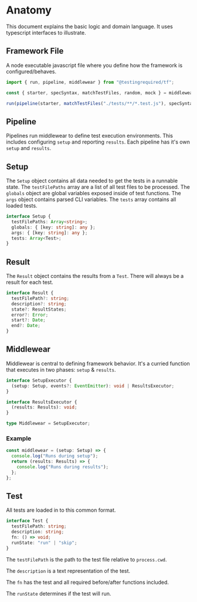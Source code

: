 # Anatomy

This document explains the basic logic and domain language. It uses typescript interfaces to illustrate.

## Framework File

A node executable javascript file where you define how the framework is configured/behaves.

```javascript
import { run, pipeline, middlewear } from "@testingrequired/tf";

const { starter, specSyntax, matchTestFiles, random, mock } = middlewear;

run(pipeline(starter, matchTestFiles("./tests/**/*.test.js"), specSyntax));
```

## Pipeline

Pipelines run middlewear to define test execution environments. This includes configuring `setup` and reporting `results`. Each pipeline has it's own `setup` and `results`.

## Setup

The `Setup` object contains all data needed to get the tests in a runnable state. The `testFilePaths` array are a list of all test files to be processed. The `globals` object are global variables exposed inside of test functions. The `args` object contains parsed CLI variables. The `tests` array contains all loaded tests.

```typescript
interface Setup {
  testFilePaths: Array<string>;
  globals: { [key: string]: any };
  args: { [key: string]: any };
  tests: Array<Test>;
}
```

## Result

The `Result` object contains the results from a `Test`. There will always be a result for each test.

```typescript
interface Result {
  testFilePath?: string;
  description?: string;
  state?: ResultStates;
  error?: Error;
  start?: Date;
  end?: Date;
}
```

## Middlewear

Middlewear is central to defining framework behavior. It's a curried function that executes in two phases: `setup` & `results`.

```typescript
interface SetupExecutor {
  (setup: Setup, events?: EventEmitter): void | ResultsExecutor;
}

interface ResultsExecutor {
  (results: Results): void;
}

type Middlewear = SetupExecutor;
```

### Example

```typescript
const middlewear = (setup: Setup) => {
  console.log("Runs during setup");
  return (results: Results) => {
    console.log("Runs during results");
  };
};
```

## Test

All tests are loaded in to this common format.

```typescript
interface Test {
  testFilePath: string;
  description: string;
  fn: () => void;
  runState: "run" | "skip";
}
```

The `testFilePath` is the path to the test file relative to `process.cwd`.

The `description` is a text representation of the test.

The `fn` has the test and all required before/after functions included.

The `runState` determines if the test will run.
